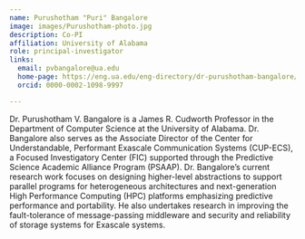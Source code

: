 ```yaml
---
name: Purushotham "Puri" Bangalore
image: images/Purushotham-photo.jpg
description: Co-PI
affiliation: University of Alabama
role: principal-investigator
links:
  email: pvbangalore@ua.edu
  home-page: https://eng.ua.edu/eng-directory/dr-purushotham-bangalore/
  orcid: 0000-0002-1098-9997

---
```


Dr. Purushotham V. Bangalore is a James R. Cudworth Professor in the Department of Computer Science at the University of Alabama. Dr. Bangalore also serves as the Associate Director of the Center for Understandable, Performant Exascale Communication Systems (CUP-ECS), a Focused Investigatory Center (FIC) supported through the Predictive Science Academic Alliance Program (PSAAP). Dr. Bangalore’s current research work focuses on designing higher-level abstractions to support parallel programs for heterogeneous architectures and next-generation High Performance Computing (HPC) platforms emphasizing predictive performance and portability. He also undertakes research in improving the fault-tolerance of message-passing middleware and security and reliability of storage systems for Exascale systems.
